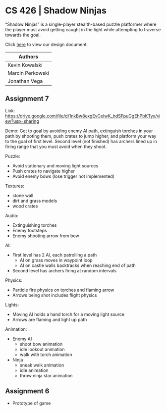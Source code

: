 # CS 426 | Shadow Ninjas

“Shadow Ninjas” is a single-player stealth-based puzzle platformer where the player must avoid getting caught in the light while attempting to traverse towards the goal.

Click [here](https://docs.google.com/document/d/1GfetEonuZh1vZPsSSmyIRLoUsPLANioezbgUWlbjrvE/edit?usp=sharing) to view our design document.

| Authors |
| ----------- |
| Kevin Kowalski |
| Marcin Perkowski |
| Jonathan Vega |

## Assignment 7

Link: https://drive.google.com/file/d/1nkBw8exgEvCeIwK_hdSFpuGgEhPbKTyx/view?usp=sharing

Demo:
  Get to goal by avoiding enemy AI path, extinguish torches in your path by shooting them, push crates to jump higher, and platform your way to the goal of first level. Second level (not finished) has archers lined up in firing range that you must avoid when they shoot.
  
Puzzle:
  * Avoid stationary and moving light sources
  * Push crates to navigate higher
  * Avoid enemy bows (lose trigger not implemented)

Textures:
  * stone wall
  * dirt and grass models
  * wood crates
  
Audio:
  * Extinguishing torches
  * Enemy footsteps
  * Enemy shooting arrow from bow
  
AI:
  * First level has 2 AI, each patrolling a path
    * AI on grass moves in waypoint loop
    * AI on castle walls backtracks when reaching end of path
  * Second level has archers firing at random intervals
  
Physics:
  * Particle fire physics on torches and flaming arrow
  * Arrows being shot includes flight physics

Lights:
  * Moving AI holds a hand torch for a moving light source
  * Arrows are flaming and light up path
  
Animation:
  * Enemy AI
    * shoot bow animation
    * idle lookout animation
    * walk with torch animation
  * Ninja
    * sneak walk animation
    * idle animation
    * throw ninja star animation
  

## Assignment 6

* Prototype of game
